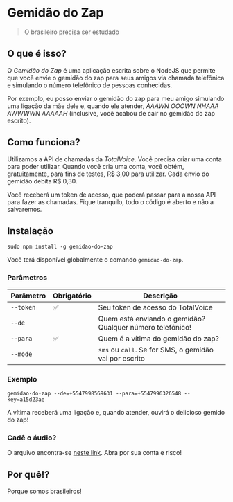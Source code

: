 # Gemidão do Zap

> O brasileiro precisa ser estudado

## O que é isso?

O _Gemidão do Zap_ é uma aplicação escrita sobre o NodeJS que permite que você
envie o gemidão do zap para seus amigos via chamada telefônica e simulando o
número telefônico de pessoas conhecidas.

Por exemplo, eu posso enviar o gemidão do zap para meu amigo simulando uma
ligação da mãe dele e, quando ele atender, _AAAWN OOOWN NHAAA AWWWWN AAAAAH_
(inclusive, você acabou de cair no gemidão do zap escrito).

## Como funciona?

Utilizamos a API de chamadas da *TotalVoice*. Você precisa criar uma conta
para poder utilizar. Quando você cria uma conta, você obtém, gratuitamente, para
fins de testes, R$ 3,00 para utilizar. Cada envio do gemidão debita R$ 0,30.

Você receberá um token de acesso, que poderá passar para a nossa API para
fazer as chamadas. Fique tranquilo, todo o código é aberto e não a salvaremos.

## Instalação

`sudo npm install -g gemidao-do-zap`

Você terá disponível globalmente o comando `gemidao-do-zap`.

### Parâmetros

| Parâmetro | Obrigatório        | Descrição                                                 |
|-----------|--------------------|-----------------------------------------------------------|
| `--token` | :white_check_mark: | Seu token de acesso do TotalVoice                         |
| `--de`    |                    | Quem está enviando o gemidão? Qualquer número telefônico! |
| `--para`  | :white_check_mark: | Quem é a vítima do gemidão do zap?                        |
| `--mode`  |                    | `sms` ou `call`. Se for SMS, o gemidão vai por escrito    |

### Exemplo

`gemidao-do-zap --de=+5547998569631 --para=+5547996326548 --key=a15d23ae`

A vítima receberá uma ligação e, quando atender, ouvirá o delicioso gemido do zap!

### Cadê o áudio?

O arquivo encontra-se [neste link](http://prtnsrc.com/2545.mp3). Abra por sua conta e risco!

## Por quê!?

Porque somos brasileiros!
